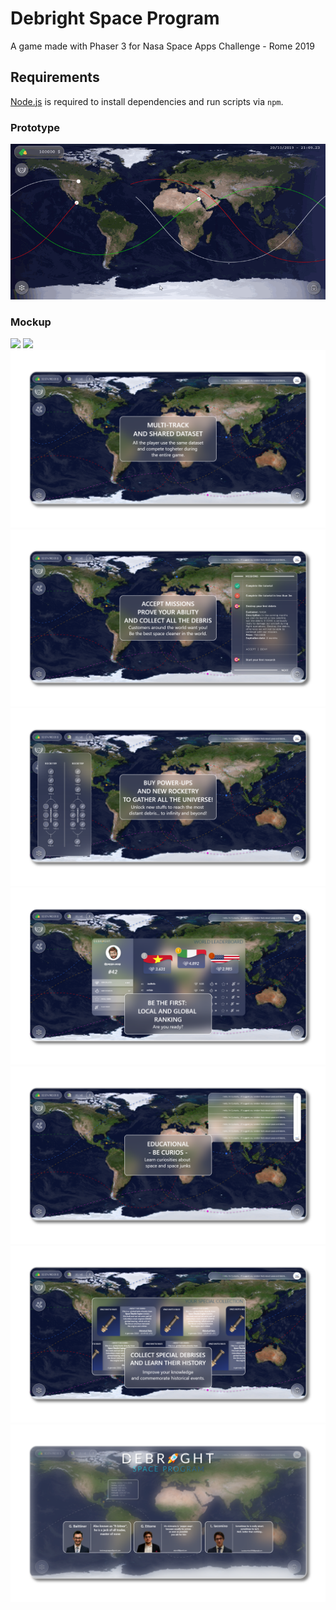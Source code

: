 # Debright Space Program

A game made with Phaser 3 for Nasa Space Apps Challenge - Rome 2019

## Requirements

[Node.js](https://nodejs.org) is required to install dependencies and run scripts via `npm`.
### Prototype
![Debris are loaded from Nasa Dataset and position is calculated in realtime](https://github.com/peppoasap/debright-space-program/blob/master/dsp-prototype.png)

### Mockup
  
![](https://github.com/peppoasap/debright-space-program/blob/master/Final%20Mockup/GAME%20–%201.png)
![](https://github.com/peppoasap/debright-space-program/blob/master/Final%20Mockup/GAME%20–%202.png)
![](https://github.com/peppoasap/debright-space-program/blob/master/Final%20Mockup/GAME%20-%203.png)
![](https://github.com/peppoasap/debright-space-program/blob/master/Final%20Mockup/GAME%20-%204.png)
![](https://github.com/peppoasap/debright-space-program/blob/master/Final%20Mockup/GAME%20-%205.png)
![](https://github.com/peppoasap/debright-space-program/blob/master/Final%20Mockup/GAME%20-%206.png)
![](https://github.com/peppoasap/debright-space-program/blob/master/Final%20Mockup/GAME%20-%207.png)
![](https://github.com/peppoasap/debright-space-program/blob/master/Final%20Mockup/GAME%20-%208.png)
![](https://github.com/peppoasap/debright-space-program/blob/master/Final%20Mockup/GAME%20-%209.png)

